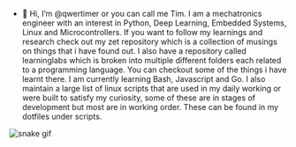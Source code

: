 - 👋 Hi, I’m @qwertimer or you can call me Tim.
I am a mechatronics engineer with an interest in Python, Deep Learning, Embedded Systems, Linux and Microcontrollers. If you want to follow my learnings and research check out my zet repository which is a collection of musings on things that i have found out. I also have a repository called learninglabs which is broken into multiple different folders each related to a programming language. You can checkout some of the things i have learnt there. I am currently learning Bash, Javascript and Go. I also maintain a large list of linux scripts that are used in my daily working or were built to satisfy my curiosity, some of these are in stages of development but most are in working order. These can be found in my dotfiles under scripts.



![snake gif](https://github.com/qwertimer/qwertimer/blob/output/github-contribution-grid-snake.svg)


